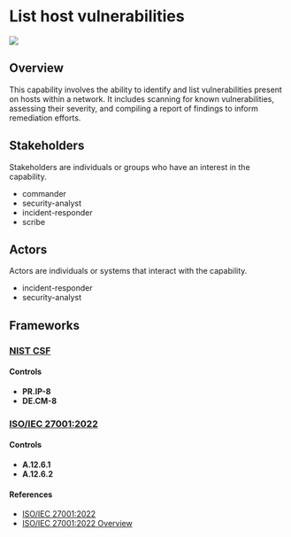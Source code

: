 # List host vulnerabilities

![](https://img.shields.io/badge/P0002-identification-white)

## Overview

This capability involves the ability to identify and list vulnerabilities present on hosts within a network. It includes scanning for known vulnerabilities, assessing their severity, and compiling a report of findings to inform remediation efforts.

## Stakeholders
Stakeholders are individuals or groups who have an interest in the capability.

- commander
- security-analyst
- incident-responder
- scribe

## Actors
Actors are individuals or systems that interact with the capability.

- incident-responder
- security-analyst

## Frameworks
### [NIST CSF](../frameworks/F0003.md)

#### Controls

- **PR.IP-8** 
- **DE.CM-8** 

### [ISO/IEC 27001:2022](../frameworks/F0002.md)

#### Controls

- **A.12.6.1** 
- **A.12.6.2** 

#### References

- [ISO/IEC 27001:2022](https://www.iso.org/standard/82875.html)
- [ISO/IEC 27001:2022 Overview](https://www.iso.org/isoiec-27001-information-security.html)